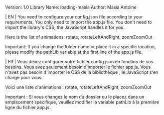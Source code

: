 Version: 1.0
Library Name: loading-masia
Author: Masia Antoine


| EN |
You need to configure your config.json file according to your requirements.
You only need to import the app.js file.
You don't need to import the library's CSS; the JavaScript handles it for you.

Here is the list of animations:
rotate, rotateLeftAndRight, zoomZoomOut

Important: If you change the folder name or place it in a specific location, please modify the pathLib variable at the first line of the app.js file.


| FR |
Vous devez configurer votre fichier config.json en fonction de vos besoins.
Vous avez seulement besoin d'importer le fichier app.js.
Vous n'avez pas besoin d'importer le CSS de la bibliothèque ; le JavaScript s'en charge pour vous.

Voici une liste d'animations :
rotate, rotateLeftAndRight, zoomZoomOut

Important : Si vous changez le nom du dossier ou le placez dans un emplacement spécifique, veuillez modifier la variable pathLib à la première ligne du fichier app.js.